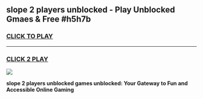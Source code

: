 
## slope 2 players unblocked - Play Unblocked Gmaes & Free #h5h7b
<h3>
<a href="https://news.freeplayer.one?title=slope_2_players_unblocked&ref=24F">CLICK TO PLAY</a></h3>
<hr>

<h3>
<a href="https://news.freeplayer.one?title=slope_2_players_unblocked&ref=24F">CLICK 2 PLAY</a>
  
</h3>

<a href="https://news.freeplayer.one?title=slope_2_players_unblocked&ref=24F/"><img src="https://clearcache.store/games.png"></a>


**slope 2 players unblocked games unblocked: Your Gateway to Fun and Accessible Online Gaming**
